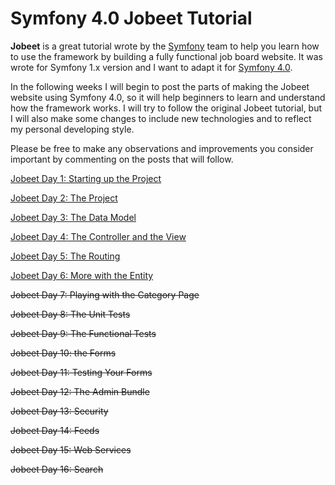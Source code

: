 # Symfony 4.0 Jobeet Tutorial

**Jobeet** is a great tutorial wrote by the [Symfony][1] team to help you learn how to use the framework by building a fully functional job board website. It was wrote for Symfony 1.x version and I want to adapt it for [Symfony 4.0][2].

In the following weeks I will begin to post the parts of making the Jobeet website using Symfony 4.0, so it will help beginners to learn and understand how the framework works. I will try to follow the original Jobeet tutorial, but I will also make some changes to include new technologies and to reflect my personal developing style.

Please be free to make any observations and improvements you consider important by commenting on the posts that will follow.

[Jobeet Day 1: Starting up the Project](/days/day-1.md)

[Jobeet Day 2: The Project](/days/day-2.md)

[Jobeet Day 3: The Data Model](/days/day-3.md)

[Jobeet Day 4: The Controller and the View](/days/day-4.md)

[Jobeet Day 5: The Routing](/days/day-5.md)

[Jobeet Day 6: More with the Entity](/days/day-6.md)

~~Jobeet Day 7: Playing with the Category Page~~

~~Jobeet Day 8: The Unit Tests~~

~~Jobeet Day 9: The Functional Tests~~

~~Jobeet Day 10: the Forms~~

~~Jobeet Day 11: Testing Your Forms~~

~~Jobeet Day 12: The Admin Bundle~~

~~Jobeet Day 13: Security~~

~~Jobeet Day 14: Feeds~~

~~Jobeet Day 15: Web Services~~

~~Jobeet Day 16: Search~~

[1]: http://symfony.com/
[2]: http://symfony.com/roadmap?version=4.0#checker
